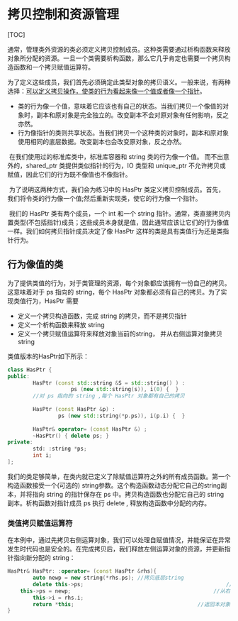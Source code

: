 # 拷贝控制和资源管理

[TOC]

​		通常，管理类外资源的类必须定义拷贝控制成员。这种类需要通过析构函数来释放对象所分配的资源。一旦一个类需要析构函数，那么它几乎肯定也需要一个拷贝构造函数和一个拷贝赋值运算符。

​		为了定义这些成员，我们首先必须确定此类型对象的拷贝语义。一般来说，有两种选择：<u>可以定义拷贝操作，使类的行为看起来像一个值或者像一个指针</u>。

- 类的行为像一个值，意味着它应该也有自己的状态。当我们拷贝一个像值的对象时，副本和原对象是完全独立的。改变副本不会对原对象有任何影响，反之亦然。
- 行为像指针的类则共享状态。当我们拷贝一个这种类的对象时，副本和原对象使用相同的底层数据。改变副本也会改变原对象，反之亦然。

​		在我们使用过的标准库类中，标准库容器和 string 类的行为像一个值。 而不出意外的，shared_ptr 类提供类似指针的行为，IO 类型和 unique_ptr 不允许拷贝或赋值，因此它们的行为既不像值也不像指针。

​		为了说明这两种方式，我们会为练习中的 HasPtr 类定义拷贝控制成员。首先，我们将令类的行为像一个值;然后重新实现类，使它的行为像一个指针。

​		我们的 HasPtr 类有两个成员，一个 int 和一个 string 指针。通常，类直接拷贝内置类型(不包括指针)成员；这些成员本身就是值，因此通常应该让它们的行为像值一样。我们如何拷贝指针成员决定了像 HasPtr 这样的类是具有类值行为还是类指针行为。

## 行为像值的类

​		为了提供类值的行为，对于类管理的资源，每个对象都应该拥有一份自己的拷贝。这意味着对于 ps 指向的 string，每个 HasPtr 对象都必须有自己的拷贝。为了实现类值行为，HasPtr 需要

- 定义一个拷贝构造函数，完成 string 的拷贝，而不是拷贝指针
- 定义一个析构函数来释放 string
- 定义一个拷贝赋值运算符来释放对象当前的string， 并从右侧运算对象拷贝string

类值版本的HasPtr如下所示：

```c++
class HasPtr {
public:
		HasPtr (const std::string &S = std::string() ) :
					ps (new std::string(s)), i(0) {  }
		//对 ps 指向的 string ,每个 HasPtr 对象都有自己的拷贝
  
		HasPtr (const HasPtr &p) : 
  				ps (new std::string(*p.ps)), i(p.i) {  }
  
		HasPtr& operator= (const HasPtr &) ;
		~HasPtr() { delete ps; }
private:
		std: :string *ps;
		int	i;
];
```

​		我们的类足够简单，在类内就已定义了除赋值运算符之外的所有成员函数。第一个构造函数接受一个(可选的) string参数。这个构造函数动态分配它自己的string副本，并将指向 string 的指针保存在 ps 中。拷贝构造函数也分配它自己的 string 副本。析构函数对指针成员 ps 执行 delete , 释放构造函数中分配的内存。

### 类值拷贝赋值运算符

​	在本例中，通过先拷贝右侧运算对象，我们可以处理自赋值情况，并能保证在异常发生时代码也是安全的。在完成拷贝后，我们释放左侧运算对象的资源，并更新指针指向新分配的 string：

```c++
HasPtr& HasPtr: :operator= (const HasPtr &rhs){
		auto newp = new string(*rhs.ps); //拷贝底层string
		delete this->ps;											 //释放旧内存
  	this->ps = newp;											 //从右侧运算对象拷贝数据到本对象
		this->i = rhs.i;
		return *this; 										//返回本对象
}
```